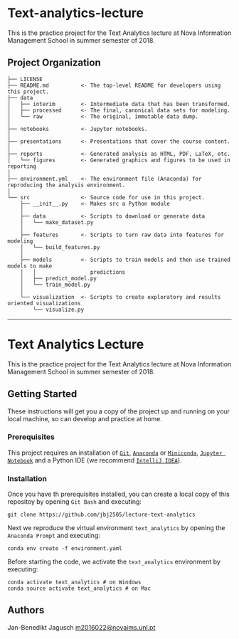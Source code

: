 Text-analytics-lecture
==============================

This is the practice project for the Text Analytics lecture at Nova Information Management School in summer semester of 2018.

Project Organization
------------

    ├── LICENSE
    ├── README.md          <- The top-level README for developers using this project.
    ├── data
    │   ├── interim        <- Intermediate data that has been transformed.
    │   ├── processed      <- The final, canonical data sets for modeling.
    │   └── raw            <- The original, immutable data dump.
    │
    ├── notebooks          <- Jupyter notebooks.
    │
    ├── presentations      <- Presentations that cover the course content.
    │
    ├── reports            <- Generated analysis as HTML, PDF, LaTeX, etc.
    │   └── figures        <- Generated graphics and figures to be used in reporting
    │
    ├── environment.yml    <- The environment file (Anaconda) for reproducing the analysis environment.
    │
    └── src                <- Source code for use in this project.
        ├── __init__.py    <- Makes src a Python module
        │
        ├── data           <- Scripts to download or generate data
        │   └── make_dataset.py
        │
        ├── features       <- Scripts to turn raw data into features for modeling
        │   └── build_features.py
        │
        ├── models         <- Scripts to train models and then use trained models to make
        │   │                 predictions
        │   ├── predict_model.py
        │   └── train_model.py
        │
        └── visualization  <- Scripts to create exploratory and results oriented visualizations
            └── visualize.py
--------

# Text Analytics Lecture
This is the practice project for the Text Analytics lecture at Nova Information Management School in summer semester of 2018.
## Getting Started
These instructions will get you a copy of the project up and running on your local machine, so can develop and practice at home.
### Prerequisites
This project requires an installation of [`Git`](https://gist.github.com/derhuerst/1b15ff4652a867391f03#file-linux-md), [`Anaconda`](https://www.anaconda.com/download/) or [`Miniconda`](https://conda.io/miniconda.html), [`Jupyter Notebook`](http://jupyter.readthedocs.io/en/latest/install.html) and a Python IDE (we recommend [`IntelliJ IDEA`](https://www.jetbrains.com/help/idea/install-and-set-up-intellij-idea.html)).
### Installation
Once you have th prerequisites installed, you can create a local copy of this repositoy by opening `Git Bash` and executing:
```
git clone https://github.com/jbj2505/lecture-text-analytics
```
Next we reproduce the virtual environment `text_analytics` by opening the `Anaconda Prompt` and executing:
```
conda env create -f environment.yaml
```
Before starting the code, we activate the `text_analytics` environment by executing:
```
conda activate text_analytics # on Windows
conda source activate text_analytics # on Mac
```
## Authors
Jan-Benedikt Jagusch	m2016022@novaims.unl.pt